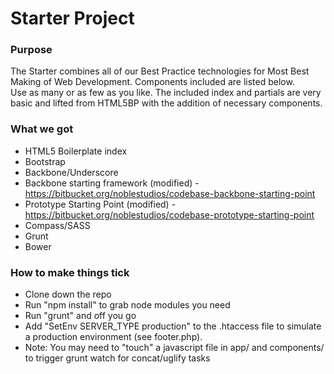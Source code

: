 # Starter Project

### Purpose

The Starter combines all of our Best Practice technologies for Most Best Making of Web Development.  Components included are listed below.  
Use as many or as few as you like.  The included index and partials are very basic and lifted from HTML5BP with the addition of necessary
components.

### What we got

* HTML5 Boilerplate index
* Bootstrap
* Backbone/Underscore
* Backbone starting framework (modified) - https://bitbucket.org/noblestudios/codebase-backbone-starting-point
* Prototype Starting Point (modified) - https://bitbucket.org/noblestudios/codebase-prototype-starting-point
* Compass/SASS
* Grunt
* Bower

### How to make things tick

* Clone down the repo
* Run "npm install" to grab node modules you need
* Run "grunt" and off you go
* Add "SetEnv SERVER_TYPE production" to the .htaccess file to simulate a production environment (see footer.php). 
* Note: You may need to "touch" a javascript file in app/ and components/ to trigger grunt watch for concat/uglify tasks
